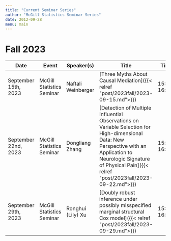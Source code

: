 ```yaml
---
title: "Current Seminar Series"
author: "McGill Statistics Seminar Series"
date: 2012-09-28
menu: main
---
```


# Fall 2023
| Date   | Event                     | Speaker(s)         | Title                                                                                                                                              | Time        | Location                                       |
|--------|---------------------------|--------------------|----------------------------------------------------------------------------------------------------------------------------------------------------|-------------|------------------------------------------------|
| September 15th, 2023 | McGill Statistics Seminar  |  Naftali Weinberger | [Three Myths About Causal Mediation]({{< relref "post/2023fall/2023-09-15.md">}}) | 15:30-16:30  | In person: Burnside 1104 / [Zoom Link](https://mcgill.zoom.us/j/86404798712) |
| September 22nd, 2023 | McGill Statistics Seminar  |  Dongliang Zhang | [Detection of Multiple Influential Observations on Variable Selection for High-dimensional Data: New Perspective with an Application to Neurologic Signature of Physical Pain]({{< relref "post/2023fall/2023-09-22.md">}}) | 15:30-16:30  | In person: Burnside 1104 / [Zoom Link](https://mcgill.zoom.us/j/89374813252) |
| September 29th, 2023 | McGill Statistics Seminar  |  Ronghui (Lily) Xu | [Doubly robust inference under possibly misspecified marginal structural Cox model]({{< relref "post/2023fall/2023-09-29.md">}}) | 15:30-16:30  | Online: Retransmitted in Burnside 1104 / [Zoom Link](https://mcgill.zoom.us/j/82440807026) |